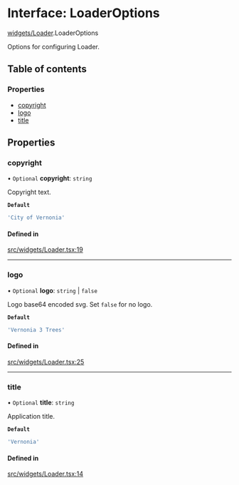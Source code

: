 # Interface: LoaderOptions

[widgets/Loader](../wiki/widgets.Loader).LoaderOptions

Options for configuring Loader.

## Table of contents

### Properties

- [copyright](../wiki/widgets.Loader.LoaderOptions#copyright)
- [logo](../wiki/widgets.Loader.LoaderOptions#logo)
- [title](../wiki/widgets.Loader.LoaderOptions#title)

## Properties

### copyright

• `Optional` **copyright**: `string`

Copyright text.

**`Default`**

```ts
'City of Vernonia'
```

#### Defined in

[src/widgets/Loader.tsx:19](https://github.com/CityOfVernonia/core/blob/ba79e76/src/widgets/Loader.tsx#L19)

___

### logo

• `Optional` **logo**: `string` \| ``false``

Logo base64 encoded svg.
Set `false` for no logo.

**`Default`**

```ts
'Vernonia 3 Trees'
```

#### Defined in

[src/widgets/Loader.tsx:25](https://github.com/CityOfVernonia/core/blob/ba79e76/src/widgets/Loader.tsx#L25)

___

### title

• `Optional` **title**: `string`

Application title.

**`Default`**

```ts
'Vernonia'
```

#### Defined in

[src/widgets/Loader.tsx:14](https://github.com/CityOfVernonia/core/blob/ba79e76/src/widgets/Loader.tsx#L14)

